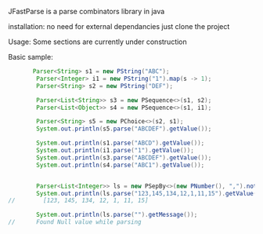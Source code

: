 JFastParse is a parse combinators library in java

installation:
no need for external dependancies just clone the project

Usage:
Some sections are currently under construction

Basic sample:

```java
       Parser<String> s1 = new PString("ABC");
        Parser<Integer> i1 = new PString("1").map(s -> 1);
        Parser<String> s2 = new PString("DEF");

        Parser<List<String>> s3 = new PSequence<>(s1, s2);
        Parser<List<Object>> s4 = new PSequence<>(s1, i1);

        Parser<String> s5 = new PChoice<>(s2, s1);
        System.out.println(s5.parse("ABCDEF").getValue());

        System.out.println(s1.parse("ABCD").getValue());
        System.out.println(i1.parse("1").getValue());
        System.out.println(s3.parse("ABCDEF").getValue());
        System.out.println(s4.parse("ABC1").getValue());


        Parser<List<Integer>> ls = new PSepBy<>(new PNumber(), ",").notNull();
        System.out.println(ls.parse("123,145,134,12,1,11,15").getValue());
//        [123, 145, 134, 12, 1, 11, 15]

        System.out.println(ls.parse("").getMessage());
//      Found Null value while parsing 

```
